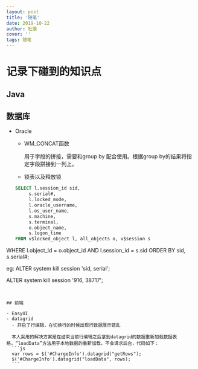 ```yaml
---
layout: post
title: '随笔'
date: 2019-10-22
author: 杜康
cover: ''
tags: 随笔
---
```


# 记录下碰到的知识点

## Java


## 数据库

- Oracle
  - WM_CONCAT函数

    用于字段的拼接，需要和group by 配合使用。根据group by的结果将指定字段拼接到一列上。

  - 锁表以及释放锁

  ```sql
  SELECT l.session_id sid,
       s.serial#,
       l.locked_mode,
       l.oracle_username,
       l.os_user_name,
       s.machine,
       s.terminal,
       o.object_name,
       s.logon_time
  FROM v$locked_object l, all_objects o, v$session s
 WHERE l.object_id = o.object_id
   AND l.session_id = s.sid
 ORDER BY sid, s.serial#;

  eg: ALTER system kill session 'sid, serial';

  ALTER system kill session '916, 38717';
  ```


## 前端

- EasyUI
  - datagrid
    - 开启了行编辑，在切换行的时候出现行数据展示错乱

    本人采用的解决方案是在结束当前行编辑之后拿到datagrid的数据重新加载数据表格，“loadData”方法用于本地数据的重新加载，不会请求后台，代码如下：
    ```js
    var rows = $('#ChargeInfo').datagrid("getRows");
    $('#ChargeInfo').datagrid("loadData", rows);
    ```
